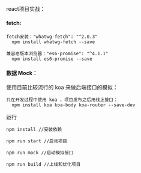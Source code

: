 react项目实战：

#### fetch:
	
	fetch安装："whatwg-fetch": "^2.0.3"
	  npm install whatwg-fetch --save

	兼容老版本浏览器："es6-promise": "^4.1.1"
	  npm install es6-promise --save

#### 数据 Mock：

使用目前比较流行的 koa 来做后端接口的模拟：

	只在开发过程中使用 koa ，项目发布之后用线上接口：
	  npm install koa koa-body koa-router --save-dev


运行

	npm install //安装依赖

	npm run start //启动项目

	npm run mock //启动模拟接口

	npm run build //上线和优化项目
